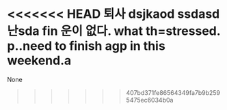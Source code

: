 <<<<<<< HEAD
  퇴사 dsjkaod ssdasd난sda fin 운이 없다. what th=stressed. p..need to finish agp in this weekend.a
=======
None
>>>>>>> 407bd371fe86564349fa7b9b2595475ec6034b0a
